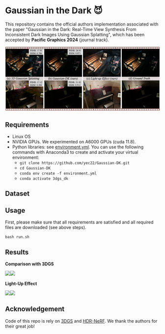 # Gaussian in the Dark 😈

This repository contains the official authors implementation associated with the paper "Gaussian in the Dark: Real-Time View Synthesis From Inconsistent Dark Images Using Gaussian Splatting", which has been accepted by **Pacific Graphics 2024** (journal track).

<img src="assets/teaser.png">

## Requirements

* Linux OS
* NVIDIA GPUs. We experimented on A6000 GPUs (cuda 11.8).
* Python libraries: see [environment.yml](./environment.yml). You can use the following commands with Anaconda3 to create and activate your virtual environment:
  - `git clone https://github.com/yec22/Gaussian-DK.git`
  - `cd Gaussian-DK`
  - `conda env create -f environment.yml`
  - `conda activate 3dgs_dk`

## Dataset

## Usage

First, please make sure that all requirements are satisfied and all required files are downloaded (see above steps).

```
bash run.sh
```

## Results

**Comparison with 3DGS**

<img src="assets/light1.gif" width="240"/><img src="assets/light2.gif" width="240"/>

**Light-Up Effect**

<img src="assets/light1.gif" width="240"/><img src="assets/light2.gif" width="240"/>

## Acknowledgement

Code of this repo is rely on [3DGS](https://github.com/graphdeco-inria/gaussian-splatting) and [HDR-NeRF](https://github.com/xhuangcv/hdr-nerf/). We thank the authors for their great job!